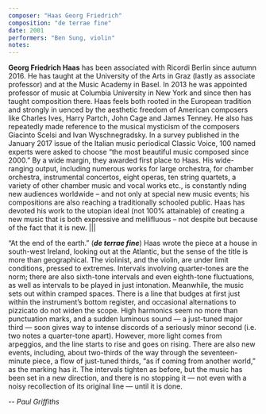 ```yaml
---
composer: "Haas Georg Friedrich"
composition: "de terrae fine"
date: 2001
performers: "Ben Sung, violin"
notes: 
---
```

**Georg Friedrich Haas** has been associated with Ricordi Berlin since autumn 2016. He has taught at the University of the Arts in Graz (lastly as associate professor) and at the Music Academy in Basel. In 2013 he was appointed professor of music at Columbia University in New York and since then has taught composition there. Haas feels both rooted in the European tradition and strongly in uenced by the aesthetic freedom of American composers like Charles Ives, Harry Partch, John Cage and James Tenney. He also has repeatedly made reference to the musical mysticism of the composers Giacinto Scelsi and Ivan Wyschnegradsky. In a survey published in the January 2017 issue of the Italian music periodical Classic Voice, 100 named experts were asked to choose “the most beautiful music composed since 2000.” By a wide margin, they awarded  first place to Haas. His wide-ranging output, including numerous works for large orchestra, for chamber orchestra, instrumental concertos, eight operas, ten string quartets, a variety of other chamber music and vocal works etc., is constantly  nding new audiences worldwide – and not only at special new music events; his compositions are also reaching a traditionally schooled public. Haas has devoted his work to the utopian ideal (not 100% attainable) of creating a new music that is both expressive and mellifluous – not despite but because of the fact that it is new.
|||

“At the end of the earth.” (_**de terrae fine**_) Haas wrote the piece at a house in south-west Ireland, looking out at the Atlantic, but the sense of the title is more than geographical. The violinist, and the violin, are under limit conditions, pressed to extremes. Intervals involving quarter-tones are the norm; there are also sixth-tone intervals and even eighth-tone fluctuations, as well as intervals to be played in just intonation. Meanwhile, the music sets out within cramped spaces. There is a line that budges at first just within the instrument’s bottom register, and occasional alternations to pizzicato do not widen the scope. High harmonics seem no more than punctuation marks, and a sudden luminous sound — a just-tuned major third — soon gives way to intense discords of a seriously minor second (i.e. two notes a quarter-tone apart). However, more light comes from arpeggios, and the line starts to rise and goes on rising. There are also new events, including, about two-thirds of the way through the seventeen-minute piece, a flow of just-tuned thirds, “as if coming from another world,” as the marking has it. The intervals tighten as before, but the music has been set in a new direction, and there is no stopping it — not even with a noisy recollection of its original line — until it is done.

-- _Paul Griffiths_